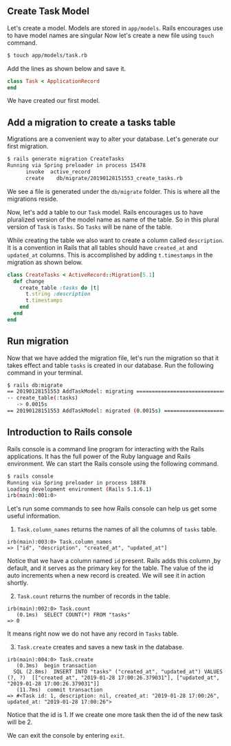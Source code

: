 ## Create Task Model

Let's create a model.
Models are stored in `app/models`.
Rails encourages use to have model names are singular
Now let's create a new file using `touch` command.

```bash
$ touch app/models/task.rb
```

Add the lines as shown below and save it.

```ruby
class Task < ApplicationRecord
end
```

We have created our first model.

## Add a migration to create a tasks table

Migrations are a convenient way to alter your database.
Let's generate our first migration.

```bash
$ rails generate migration CreateTasks
Running via Spring preloader in process 15478
      invoke  active_record
      create    db/migrate/20190128151553_create_tasks.rb
```

We see a file is generated under the `db/migrate` folder.
This is where all the migrations reside.

Now, let's add a table to our `Task` model.
Rails encourages us to have pluralized version of the model name as name of the table.
So in this plural version of `Task` is `Tasks`. So `Tasks` will be nane of the table.

While creating the table we also want to create a column called `description`.
It is a convention in Rails that all tables should have `created_at` and `updated_at`
columns. This is accomplished by adding `t.timestamps` in the migration as shown below.

```ruby
class CreateTasks < ActiveRecord::Migration[5.1]
  def change
    create_table :tasks do |t|
      t.string :description
      t.timestamps
    end
  end
end
```

## Run migration

Now that we have added the migration file,
let's run the migration so that it takes effect
and table `tasks` is created in our database.
Run the following command in your terminal.

```bash
$ rails db:migrate
== 20190128151553 AddTaskModel: migrating =====================================
-- create_table(:tasks)
   -> 0.0015s
== 20190128151553 AddTaskModel: migrated (0.0015s) ============================

```

## Introduction to Rails console

Rails console is a command line program for interacting with the Rails applications.
It has the full power of the Ruby language and Rails environment.
We can start the Rails console using the following command.

```bash
$ rails console
Running via Spring preloader in process 18878
Loading development environment (Rails 5.1.6.1)
irb(main):001:0>
```
Let's run some commands to see how Rails console can help us get some useful information.

1. `Task.column_names` returns the names of all the columns of `tasks` table.

```msg
irb(main):003:0> Task.column_names
=> ["id", "description", "created_at", "updated_at"]
```

Notice that we have a column named `id` present.
Rails adds this column ,by default, and it serves as the primary key for the table.
The value of the id auto increments when a new record is created.
We will see it in action shortly.

2. `Task.count` returns the number of records in the table.

```msg
irb(main):002:0> Task.count
   (0.1ms)  SELECT COUNT(*) FROM "tasks"
=> 0
```

It means right now we do not have any record in `Tasks` table.

3. `Task.create` creates and saves a new task in the database.

```msg
irb(main):004:0> Task.create
   (0.3ms)  begin transaction
  SQL (2.8ms)  INSERT INTO "tasks" ("created_at", "updated_at") VALUES (?, ?)  [["created_at", "2019-01-28 17:00:26.379031"], ["updated_at", "2019-01-28 17:00:26.379031"]]
   (11.7ms)  commit transaction
=> #<Task id: 1, description: nil, created_at: "2019-01-28 17:00:26", updated_at: "2019-01-28 17:00:26">
```

Notice that the id is 1.
If we create one more task then the id of the new task will be 2.

We can exit the console by entering `exit`.